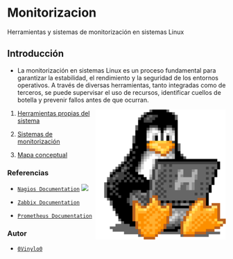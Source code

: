 # Monitorizacion
Herramientas y sistemas de monitorización en sistemas Linux

## Introducción

- La monitorización en sistemas Linux es un proceso fundamental para garantizar la estabilidad, el rendimiento y la seguridad de los entornos operativos. A través de diversas herramientas, tanto integradas como de terceros, se puede supervisar el uso de recursos, identificar cuellos de botella y prevenir fallos antes de que ocurran.

<img src="img/tux-linux-penguin.gif" alt="GIF" width="300" height="300" align="right">
  
  1.  [Herramientas propias del sistema](doc/herramientas.md)
  
  2.  [Sistemas de monitorización](doc/sitemas.md)
  
  3.  [Mapa conceptual](doc/mapa_conceptual.md)

### Referencias
  
- [`Nagios Documentation`](https://www.nagios.org/documentation) ![](img/)
  
- [`Zabbix Documentation`](https://www.zabbix.com/documentation)
  
- [`Prometheus Documentation`](https://prometheus.io/docs/)

### Autor

- [ `0Vinylo0`](https://github.com/0Vinylo0)
